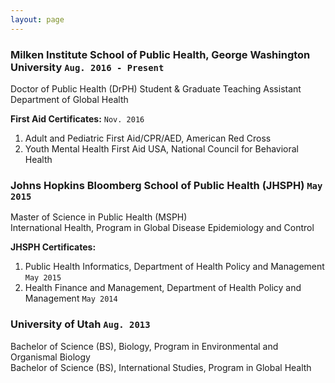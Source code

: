 ```yaml
---
layout: page
---
```


### Milken Institute School of Public Health, George Washington University `Aug. 2016 - Present`  
Doctor of Public Health (DrPH) Student & Graduate Teaching Assistant  
Department of Global Health  


__First Aid Certificates:__  `Nov. 2016`  
1. Adult and Pediatric First Aid/CPR/AED, American Red Cross  
2. Youth Mental Health First Aid USA, National Council for Behavioral Health


### Johns Hopkins Bloomberg School of Public Health (JHSPH) `May 2015`  
Master of Science in Public Health (MSPH)  
International Health, Program in Global Disease Epidemiology and Control  


__JHSPH Certificates:__  
1. Public Health Informatics, Department of Health Policy and Management `May 2015`
2. Health Finance and Management, Department of Health Policy and Management `May 2014`


### University of Utah `Aug. 2013`  
Bachelor of Science (BS), Biology, Program in Environmental and Organismal Biology  
Bachelor of Science (BS), International Studies, Program in Global Health                                    

